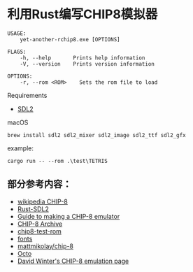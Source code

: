 # 利用Rust编写CHIP8模拟器

```
USAGE:
    yet-another-rchip8.exe [OPTIONS]

FLAGS:
    -h, --help       Prints help information
    -V, --version    Prints version information

OPTIONS:
    -r, --rom <ROM>    Sets the rom file to load
```

Requirements 
- [SDL2](https://github.com/Rust-SDL2/rust-sdl2#requirements)

macOS
```
brew install sdl2 sdl2_mixer sdl2_image sdl2_ttf sdl2_gfx
```

example:

```
cargo run -- --rom .\test\TETRIS
```

## 部分参考内容：

- [wikipedia CHIP-8](https://en.wikipedia.org/wiki/CHIP-8)
- [Rust-SDL2](https://github.com/Rust-SDL2/rust-sdl2)
- [Guide to making a CHIP-8 emulator](https://tobiasvl.github.io/blog/write-a-chip-8-emulator)
- [CHIP-8 Archive](https://johnearnest.github.io/chip8Archive/)
- [chip8-test-rom](https://github.com/corax89/chip8-test-rom)
- [fonts](https://github.com/mattmikolay/chip-8/issues/3)
- [mattmikolay/chip-8](https://github.com/mattmikolay/chip-8)
- [Octo](https://internet-janitor.itch.io/octo)
- [David Winter's CHIP-8 emulation page](http://www.pong-story.com/chip8/)
